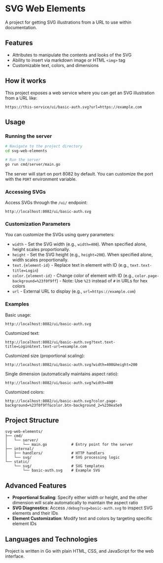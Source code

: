 # SVG Web Elements

A project for getting SVG illustrations from a URL to use within documentation.

## Features

- Attributes to manipulate the contents and looks of the SVG
- Ability to insert via markdown image or HTML `<img>` tag
- Customizable text, colors, and dimensions

## How it works

This project exposes a web service where you can get an SVG illustration from a URL like:
```
https://this-service/ui/basic-auth.svg?url=https://example.com
```

## Usage

### Running the server

```bash
# Navigate to the project directory
cd svg-web-elements

# Run the server
go run cmd/server/main.go
```

The server will start on port 8082 by default. You can customize the port with the `PORT` environment variable.

### Accessing SVGs

Access SVGs through the `/ui/` endpoint:

```
http://localhost:8082/ui/basic-auth.svg
```

### Customization Parameters

You can customize the SVGs using query parameters:

- `width` - Set the SVG width (e.g., `width=400`). When specified alone, height scales proportionally.
- `height` - Set the SVG height (e.g., `height=200`). When specified alone, width scales proportionally.
- `text.{element-id}` - Replace text in element with ID (e.g., `text.text-title=Login`)
- `color.{element-id}` - Change color of element with ID (e.g., `color.page-background=%23f0f9ff`) - Note: Use `%23` instead of `#` in URLs for hex colors
- `url` - External URL to display (e.g., `url=https://example.com`)

### Examples

Basic usage:
```
http://localhost:8082/ui/basic-auth.svg
```

Customized text:
```
http://localhost:8082/ui/basic-auth.svg?text.text-title=Login&text.text-url=example.com
```

Customized size (proportional scaling):
```
http://localhost:8082/ui/basic-auth.svg?width=400&height=200
```

Single dimension (automatically maintains aspect ratio):
```
http://localhost:8082/ui/basic-auth.svg?width=400
```

Customized colors:
```
http://localhost:8082/ui/basic-auth.svg?color.page-background=%23f0f9ff&color.btn-background_2=%230ea5e9
```

## Project Structure

```
svg-web-elements/
├── cmd/
│   └── server/
│       └── main.go           # Entry point for the server
├── internal/
│   ├── handlers/             # HTTP handlers
│   └── svg/                  # SVG processing logic
└── static/
    └── svg/                  # SVG templates
        └── basic-auth.svg    # Example SVG
```

## Advanced Features

- **Proportional Scaling**: Specify either width or height, and the other dimension will scale automatically to maintain the aspect ratio
- **SVG Diagnostics**: Access `/debug?svg=basic-auth.svg` to inspect SVG elements and their IDs
- **Element Customization**: Modify text and colors by targeting specific element IDs

## Languages and Technologies

Project is written in Go with plain HTML, CSS, and JavaScript for the web interface.
